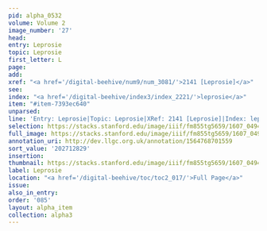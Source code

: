```yaml
---
pid: alpha_0532
volume: Volume 2
image_number: '27'
head:
entry: Leprosie
topic: Leprosie
first_letter: L
page:
add:
xref: "<a href='/digital-beehive/num9/num_3081/'>2141 [Leprosie]</a>"
see:
index: "<a href='/digital-beehive/index3/index_2221/'>leprosie</a>"
item: "#item-7393ec640"
unparsed:
line: 'Entry: Leprosie|Topic: Leprosie|XRef: 2141 [Leprosie]|Index: leprosie|#item-7393ec640'
selection: https://stacks.stanford.edu/image/iiif/fm855tg5659/1607_0494/379,2829,3013,346/full/0/default.jpg
full_image: https://stacks.stanford.edu/image/iiif/fm855tg5659/1607_0494/full/full/0/default.jpg
annotation_uri: http://dev.llgc.org.uk/annotation/1564768701559
sort_value: '202712829'
insertion:
thumbnail: https://stacks.stanford.edu/image/iiif/fm855tg5659/1607_0494/379,2829,600,180/250,/0/default.jpg
label: Leprosie
location: "<a href='/digital-beehive/toc/toc2_017/'>Full Page</a>"
issue:
also_in_entry:
order: '085'
layout: alpha_item
collection: alpha3
---
```


